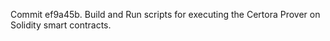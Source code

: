 Commit ef9a45b.                    Build and Run scripts for executing the Certora Prover on Solidity smart contracts.